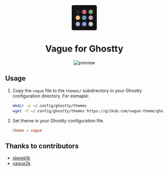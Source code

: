 <div align="center">
  <img height="80" alt="icon" src="https://github.com/vague-theme/vague/blob/main/assets/icon.png?raw=true" />
  <h1>Vague for Ghostty</h1>
  <img alt="preview" src="https://github.com/user-attachments/assets/5589f855-fec1-4aea-a833-53b13caf690a" />
</div>

## Usage

1. Copy the `vague` file to the `themes/` subdirectory in your Ghostty configuration directory.
   For exmaple:
   ```sh
   mkdir -p ~/.config/ghostty/themes
   wget -P ~/.config/ghostty/themes https://github.com/vague-theme/ghostty/raw/refs/heads/main/vague
   ```

2. Set theme in your Ghostty configuration file.
   ```conf
   theme = vague
   ```

## Thanks to contributors

- [skewb1k](https://github.com/skewb1k)
- [vague2k](https://github.com/vague2k)

